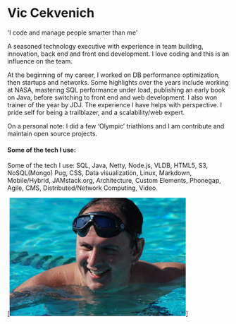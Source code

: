 
# Vic Cekvenich

'I code and manage people smarter than me'

A seasoned technology executive with experience in team building, innovation, back end and front end development. I love coding and this is an influence on the team.

At the beginning of my career, I worked on DB performance optimization, then startups
and networks. Some highlights over the years include working at NASA, mastering
SQL performance under load, publishing an early book on Java, before switching to front end
and web development. I also won trainer of the year by JDJ. The experience I have
helps with perspective. I pride self for being a trailblazer, and a scalability/web expert. 

On a personal note: I did a few ‘Olympic’ triathlons and I am contribute and maintain open source projects.

####  Some of the tech I use:
Some of the tech I use: SQL, Java, Netty, Node.js, VLDB, HTML5, S3, NoSQL(Mongo) Pug, CSS, Data visualization, Linux, Markdown, Mobile/Hybrid, JAMstack.org, Architecture, Custom Elements, Phonegap, Agile, CMS, Distributed/Network Computing, Video.

[<img src="vic.jpg" width="400"/>]
